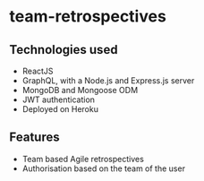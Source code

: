 # team-retrospectives


## Technologies used
* ReactJS
* GraphQL, with a Node.js and Express.js server
* MongoDB and Mongoose ODM
* JWT authentication
* Deployed on Heroku

## Features
* Team based Agile retrospectives
* Authorisation based on the team of the user

